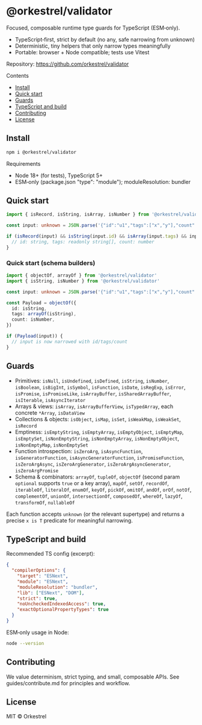 # @orkestrel/validator

Focused, composable runtime type guards for TypeScript (ESM‑only).

- TypeScript‑first, strict by default (no any, safe narrowing from unknown)
- Deterministic, tiny helpers that only narrow types meaningfully
- Portable: browser + Node compatible; tests use Vitest

Repository: https://github.com/orkestrel/validator

Contents
- [Install](#install)
- [Quick start](#quick-start)
- [Guards](#guards)
- [TypeScript and build](#typescript-and-build)
- [Contributing](#contributing)
- [License](#license)

## Install

```sh
npm i @orkestrel/validator
```

Requirements
- Node 18+ (for tests), TypeScript 5+
- ESM‑only (package.json "type": "module"); moduleResolution: bundler

## Quick start

```ts
import { isRecord, isString, isArray, isNumber } from '@orkestrel/validator'

const input: unknown = JSON.parse('{"id":"u1","tags":["x","y"],"count":1}')

if (isRecord(input) && isString(input.id) && isArray(input.tags) && input.tags.every(isString) && isNumber(input.count)) {
  // id: string, tags: readonly string[], count: number
}
```

### Quick start (schema builders)

```ts
import { objectOf, arrayOf } from '@orkestrel/validator'
import { isString, isNumber } from '@orkestrel/validator'

const input: unknown = JSON.parse('{"id":"u1","tags":["x","y"],"count":1}')

const Payload = objectOf({
  id: isString,
  tags: arrayOf(isString),
  count: isNumber,
})

if (Payload(input)) {
  // input is now narrowed with id/tags/count
}
```

## Guards

- Primitives: `isNull`, `isUndefined`, `isDefined`, `isString`, `isNumber`, `isBoolean`, `isBigInt`, `isSymbol`, `isFunction`, `isDate`, `isRegExp`, `isError`, `isPromise`, `isPromiseLike`, `isArrayBuffer`, `isSharedArrayBuffer`, `isIterable`, `isAsyncIterator`
- Arrays & views: `isArray`, `isArrayBufferView`, `isTypedArray`, each concrete `*Array`, `isDataView`
- Collections & objects: `isObject`, `isMap`, `isSet`, `isWeakMap`, `isWeakSet`, `isRecord`
- Emptiness: `isEmptyString`, `isEmptyArray`, `isEmptyObject`, `isEmptyMap`, `isEmptySet`, `isNonEmptyString`, `isNonEmptyArray`, `isNonEmptyObject`, `isNonEmptyMap`, `isNonEmptySet`
- Function introspection: `isZeroArg`, `isAsyncFunction`, `isGeneratorFunction`, `isAsyncGeneratorFunction`, `isPromiseFunction`, `isZeroArgAsync`, `isZeroArgGenerator`, `isZeroArgAsyncGenerator`, `isZeroArgPromise`
- Schema & combinators: `arrayOf`, `tupleOf`, `objectOf` (second param `optional` supports `true` or a key array), `mapOf`, `setOf`, `recordOf`, `iterableOf`, `literalOf`, `enumOf`, `keyOf`, `pickOf`, `omitOf`, `andOf`, `orOf`, `notOf`, `complementOf`, `unionOf`, `intersectionOf`, `composedOf`, `whereOf`, `lazyOf`, `transformOf`, `nullableOf`

Each function accepts `unknown` (or the relevant supertype) and returns a precise `x is T` predicate for meaningful narrowing.

## TypeScript and build

Recommended TS config (excerpt):

```json
{
  "compilerOptions": {
    "target": "ESNext",
    "module": "ESNext",
    "moduleResolution": "bundler",
    "lib": ["ESNext", "DOM"],
    "strict": true,
    "noUncheckedIndexedAccess": true,
    "exactOptionalPropertyTypes": true
  }
}
```

ESM‑only usage in Node:

```sh
node --version
```

## Contributing

We value determinism, strict typing, and small, composable APIs. See guides/contribute.md for principles and workflow.

## License

MIT © Orkestrel
